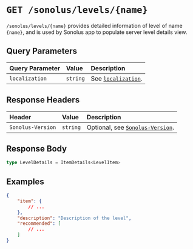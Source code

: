# `GET /sonolus/levels/{name}`

`/sonolus/levels/{name}` provides detailed information of level of name `{name}`, and is used by Sonolus app to populate server level details view.

## Query Parameters

| Query Parameter | Value    | Description                                             |
| :-------------- | :------- | :------------------------------------------------------ |
| `localization`  | `string` | See [`localization`](../query-parameters/localization). |

## Response Headers

| Header            | Value    | Description                                                    |
| :---------------- | :------- | :------------------------------------------------------------- |
| `Sonolus-Version` | `string` | Optional, see [`Sonolus-Version`](../headers/sonolus-version). |

## Response Body

```ts
type LevelDetails = ItemDetails<LevelItem>
```

## Examples

```json
{
    "item": {
        // ...
    },
    "description": "Description of the level",
    "recommended": [
        // ...
    ]
}
```
